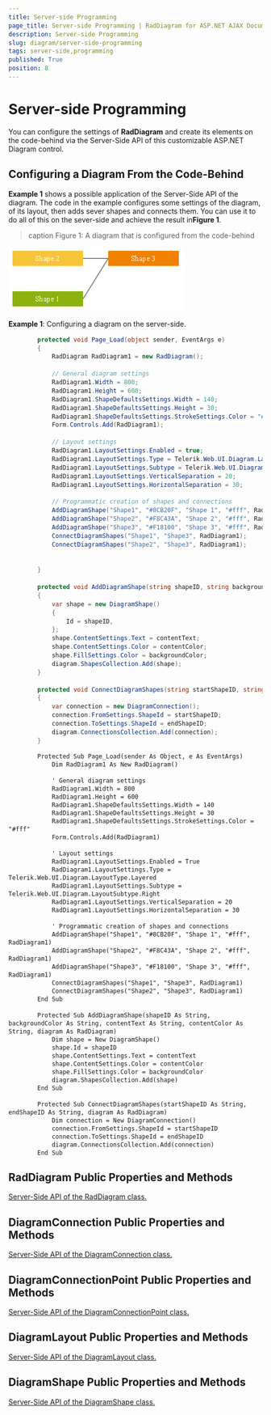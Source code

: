 ```yaml
---
title: Server-side Programming
page_title: Server-side Programming | RadDiagram for ASP.NET AJAX Documentation
description: Server-side Programming
slug: diagram/server-side-programming
tags: server-side,programming
published: True
position: 8
---
```


# Server-side Programming



You can configure the settings of **RadDiagram** and create its elements on the code-behind via the Server-Side API of this customizable ASP.NET Diagram control.

## Configuring a Diagram From the Code-Behind

**Example 1** shows a possible application of the Server-Side API of the diagram. The code in the example configures some settings of the diagram, of its layout, then adds sever shapes and connects them. You can use it to do all of this on the sever-side and achieve the result in**Figure 1**.
>caption Figure 1: A diagram that is configured from the code-behind

![diagram-programmatic-creation](images/diagram-programmatic-creation.png)

**Example 1**: Configuring a diagram on the server-side.



````C#
	    protected void Page_Load(object sender, EventArgs e)
	    {
	        RadDiagram RadDiagram1 = new RadDiagram();
	
	        // General diagram settings
	        RadDiagram1.Width = 800;
	        RadDiagram1.Height = 600;
	        RadDiagram1.ShapeDefaultsSettings.Width = 140;
	        RadDiagram1.ShapeDefaultsSettings.Height = 30;
	        RadDiagram1.ShapeDefaultsSettings.StrokeSettings.Color = "#fff";
	        Form.Controls.Add(RadDiagram1);
	
	        // Layout settings
	        RadDiagram1.LayoutSettings.Enabled = true;
	        RadDiagram1.LayoutSettings.Type = Telerik.Web.UI.Diagram.LayoutType.Layered;
	        RadDiagram1.LayoutSettings.Subtype = Telerik.Web.UI.Diagram.LayoutSubtype.Right;
	        RadDiagram1.LayoutSettings.VerticalSeparation = 20;
	        RadDiagram1.LayoutSettings.HorizontalSeparation = 30;
	
	        // Programmatic creation of shapes and connections
	        AddDiagramShape("Shape1", "#8CB20F", "Shape 1", "#fff", RadDiagram1);
	        AddDiagramShape("Shape2", "#F8C43A", "Shape 2", "#fff", RadDiagram1);
	        AddDiagramShape("Shape3", "#F18100", "Shape 3", "#fff", RadDiagram1);
	        ConnectDiagramShapes("Shape1", "Shape3", RadDiagram1);
	        ConnectDiagramShapes("Shape2", "Shape3", RadDiagram1);
	
	
	    }
	
	    protected void AddDiagramShape(string shapeID, string backgroundColor, string contentText, string contentColor, RadDiagram diagram)
	    {
	        var shape = new DiagramShape()
	        {
	            Id = shapeID,
	        };
	        shape.ContentSettings.Text = contentText;
	        shape.ContentSettings.Color = contentColor;
	        shape.FillSettings.Color = backgroundColor;
	        diagram.ShapesCollection.Add(shape);
	    }
	
	    protected void ConnectDiagramShapes(string startShapeID, string endShapeID, RadDiagram diagram)
	    {
	        var connection = new DiagramConnection();
	        connection.FromSettings.ShapeId = startShapeID;
	        connection.ToSettings.ShapeId = endShapeID;
	        diagram.ConnectionsCollection.Add(connection);
	    }
````
````VB
	    Protected Sub Page_Load(sender As Object, e As EventArgs)
	        Dim RadDiagram1 As New RadDiagram()
	
	        ' General diagram settings
	        RadDiagram1.Width = 800
	        RadDiagram1.Height = 600
	        RadDiagram1.ShapeDefaultsSettings.Width = 140
	        RadDiagram1.ShapeDefaultsSettings.Height = 30
	        RadDiagram1.ShapeDefaultsSettings.StrokeSettings.Color = "#fff"
	        Form.Controls.Add(RadDiagram1)
	
	        ' Layout settings
	        RadDiagram1.LayoutSettings.Enabled = True
	        RadDiagram1.LayoutSettings.Type = Telerik.Web.UI.Diagram.LayoutType.Layered
	        RadDiagram1.LayoutSettings.Subtype = Telerik.Web.UI.Diagram.LayoutSubtype.Right
	        RadDiagram1.LayoutSettings.VerticalSeparation = 20
	        RadDiagram1.LayoutSettings.HorizontalSeparation = 30
	
	        ' Programmatic creation of shapes and connections
	        AddDiagramShape("Shape1", "#8CB20F", "Shape 1", "#fff", RadDiagram1)
	        AddDiagramShape("Shape2", "#F8C43A", "Shape 2", "#fff", RadDiagram1)
	        AddDiagramShape("Shape3", "#F18100", "Shape 3", "#fff", RadDiagram1)
	        ConnectDiagramShapes("Shape1", "Shape3", RadDiagram1)
	        ConnectDiagramShapes("Shape2", "Shape3", RadDiagram1)
	    End Sub
	
	    Protected Sub AddDiagramShape(shapeID As String, backgroundColor As String, contentText As String, contentColor As String, diagram As RadDiagram)
	        Dim shape = New DiagramShape()
	        shape.Id = shapeID
	        shape.ContentSettings.Text = contentText
	        shape.ContentSettings.Color = contentColor
	        shape.FillSettings.Color = backgroundColor
	        diagram.ShapesCollection.Add(shape)
	    End Sub
	
	    Protected Sub ConnectDiagramShapes(startShapeID As String, endShapeID As String, diagram As RadDiagram)
	        Dim connection = New DiagramConnection()
	        connection.FromSettings.ShapeId = startShapeID
	        connection.ToSettings.ShapeId = endShapeID
	        diagram.ConnectionsCollection.Add(connection)
	    End Sub
````


## RadDiagram Public Properties and Methods

[Server-Side API of the RadDiagram class.](http://www.telerik.com/help/aspnet-ajax/t_telerik_web_ui_raddiagram.html)

## DiagramConnection Public Properties and Methods

[Server-Side API of the DiagramConnection class.](http://www.telerik.com/help/aspnet-ajax/t_telerik_web_ui_diagramconnection.html)

## DiagramConnectionPoint Public Properties and Methods

[Server-Side API of the DiagramConnectionPoint class.](http://www.telerik.com/help/aspnet-ajax/t_telerik_web_ui_diagramconnectionpoint.html)

## DiagramLayout Public Properties and Methods

[Server-Side API of the DiagramLayout class.](http://www.telerik.com/help/aspnet-ajax/t_telerik_web_ui_diagramlayout.html)

## DiagramShape Public Properties and Methods

[Server-Side API of the DiagramShape class.](http://www.telerik.com/help/aspnet-ajax/t_telerik_web_ui_diagramshape.html)
